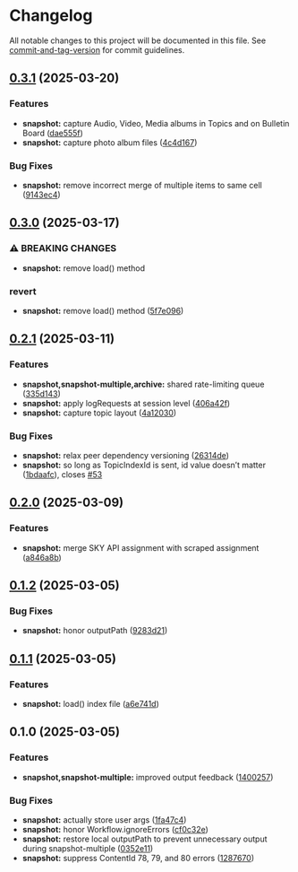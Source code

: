 # Changelog

All notable changes to this project will be documented in this file. See [commit-and-tag-version](https://github.com/absolute-version/commit-and-tag-version) for commit guidelines.

## [0.3.1](https://github.com/groton-school/myschoolapp-reporting/compare/snapshot/0.3.0...snapshot/0.3.1) (2025-03-20)

### Features

- **snapshot:** capture Audio, Video, Media albums in Topics and on Bulletin Board ([dae555f](https://github.com/groton-school/myschoolapp-reporting/commit/dae555f154c8350b7af93870be369aca73007d20))
- **snapshot:** capture photo album files ([4c4d167](https://github.com/groton-school/myschoolapp-reporting/commit/4c4d167879841c1d6fff2987878ec096ff55bd4d))

### Bug Fixes

- **snapshot:** remove incorrect merge of multiple items to same cell ([9143ec4](https://github.com/groton-school/myschoolapp-reporting/commit/9143ec4bdb1037ca5ec73d1fe26c00b56fb1aff9))

## [0.3.0](https://github.com/groton-school/myschoolapp-reporting/compare/snapshot/0.2.1...snapshot/0.3.0) (2025-03-17)

### ⚠ BREAKING CHANGES

- **snapshot:** remove load() method

### revert

- **snapshot:** remove load() method ([5f7e096](https://github.com/groton-school/myschoolapp-reporting/commit/5f7e096f72e8aab2aec756c42120bd08dc7abd70))

## [0.2.1](https://github.com/groton-school/myschoolapp-reporting/compare/snapshot/0.2.0...snapshot/0.2.1) (2025-03-11)

### Features

- **snapshot,snapshot-multiple,archive:** shared rate-limiting queue ([335d143](https://github.com/groton-school/myschoolapp-reporting/commit/335d143b8a22fcd28964c30a09bd821dc544cdf7))
- **snapshot:** apply logRequests at session level ([406a42f](https://github.com/groton-school/myschoolapp-reporting/commit/406a42f329087cd7185d46561423a7e6c7437c2c))
- **snapshot:** capture topic layout ([4a12030](https://github.com/groton-school/myschoolapp-reporting/commit/4a120301f0ab8262eb0d7f608c1a68319ca28cae))

### Bug Fixes

- **snapshot:** relax peer dependency versioning ([26314de](https://github.com/groton-school/myschoolapp-reporting/commit/26314de624e6c2cc7a27325678e56a8cc737b509))
- **snapshot:** so long as TopicIndexId is sent, id value doesn’t matter ([1bdaafc](https://github.com/groton-school/myschoolapp-reporting/commit/1bdaafc48af2f9fd40905eeef31f60bbd6641c4c)), closes [#53](https://github.com/groton-school/myschoolapp-reporting/issues/53)

## [0.2.0](https://github.com/battis/myschoolapp-reporting/compare/snapshot/0.1.2...snapshot/0.2.0) (2025-03-09)

### Features

- **snapshot:** merge SKY API assignment with scraped assignment ([a846a8b](https://github.com/battis/myschoolapp-reporting/commit/a846a8b2aae5b563acf818d722613638658043b6))

## [0.1.2](https://github.com/battis/myschoolapp-reporting/compare/snapshot/0.1.1...snapshot/0.1.2) (2025-03-05)

### Bug Fixes

- **snapshot:** honor outputPath ([9283d21](https://github.com/battis/myschoolapp-reporting/commit/9283d218bc90363956b154f28e15fd591daf152b))

## [0.1.1](https://github.com/battis/myschoolapp-reporting/compare/snapshot/0.1.0...snapshot/0.1.1) (2025-03-05)

### Features

- **snapshot:** load() index file ([a6e741d](https://github.com/battis/myschoolapp-reporting/commit/a6e741d3d72b6a7da6780a8e95e818f66ba3a36c))

## 0.1.0 (2025-03-05)

### Features

- **snapshot,snapshot-multiple:** improved output feedback ([1400257](https://github.com/battis/myschoolapp-reporting/commit/1400257e0151edfcf1dfea6c13822672e3dee49b))

### Bug Fixes

- **snapshot:** actually store user args ([1fa47c4](https://github.com/battis/myschoolapp-reporting/commit/1fa47c4d69a0dcb737b4f29d1a6ec2e4bb4800e3))
- **snapshot:** honor Workflow.ignoreErrors ([cf0c32e](https://github.com/battis/myschoolapp-reporting/commit/cf0c32efd890ad0258c62038b4714cbe2a4ea90c))
- **snapshot:** restore local outputPath to prevent unnecessary output during snapshot-multiple ([0352e11](https://github.com/battis/myschoolapp-reporting/commit/0352e11dd2cde6719a3716651823056bea5891eb))
- **snapshot:** suppress ContentId 78, 79, and 80 errors ([1287670](https://github.com/battis/myschoolapp-reporting/commit/1287670a978ecf6650d596939e746e216350f865))
